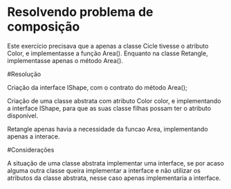 # Resolvendo problema de composição

Este exercício precisava que a apenas a classe Cicle tivesse o atributo Color, e implementasse a função Area(). Enquanto na classe Retangle, implementasse apenas o método Area().

#Resolução

Criação da interface IShape, com o contrato do método Area();

Criação de uma classe abstrata com atributo Color color, e implementando a interface IShape, para que as suas classe filhas possam ter o atributo disponível.

Retangle apenas havia a necessidade da funcao Area, implementando apenas a interace.

#Considerações

A situação de uma classe abstrata implementar uma interface, se por acaso alguma outra classe queira implementar a interface e não utilizar os atributos da classe abstrata, nesse caso apenas implementaria a interface.
